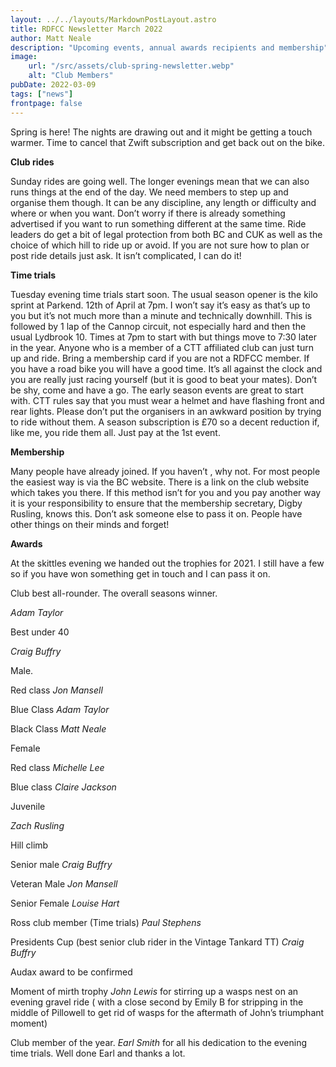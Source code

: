 ```yaml
---
layout: ../../layouts/MarkdownPostLayout.astro
title: RDFCC Newsletter March 2022
author: Matt Neale
description: "Upcoming events, annual awards recipients and membership"
image:
    url: "/src/assets/club-spring-newsletter.webp"
    alt: "Club Members"
pubDate: 2022-03-09
tags: ["news"]
frontpage: false
---
```

Spring is here! The nights are drawing out and it might be getting a touch warmer. Time to cancel that Zwift subscription and get back out on the bike.

**Club rides**

Sunday rides are going well. The longer evenings mean that we can also runs things at the end of the day. We need members to step up and organise them though. It can be any discipline, any length or difficulty and where or when you want. Don’t worry if there is already something advertised if you want to run something different at the same time. Ride leaders do get a bit of legal protection from both BC and CUK as well as the choice of which hill to ride up or avoid. If you are not sure how to plan or post ride details just ask. It isn’t complicated, I can do it!

**Time trials**

Tuesday evening time trials start soon. The usual season opener is the kilo sprint at Parkend. 12th of April at 7pm. I won’t say it’s easy as that’s up to you but it’s not much more than a minute and technically downhill. This is followed by 1 lap of the Cannop circuit, not especially hard and then the usual Lydbrook 10. Times at 7pm to start with but things move to 7:30 later in the year. Anyone who is a member of a CTT affiliated club can just turn up and ride. Bring a membership card if you are not a RDFCC member. If you have a road bike you will have a good time. It’s all against the clock and you are really just racing yourself (but it is good to beat your mates). Don’t be shy, come and have a go. The early season events are great to start with. CTT rules say that you must wear a helmet and have flashing front and rear lights. Please don’t put the organisers in an awkward position by trying to ride without them. A season subscription is £70 so a decent reduction if, like me, you ride them all. Just pay at the 1st event.

**Membership**

Many people have already joined. If you haven’t , why not. For most people the easiest way is via the BC website. There is a link on the club website which takes you there. If this method isn’t for you and you pay another way it is your responsibility to ensure that the membership secretary, Digby Rusling, knows this. Don’t ask someone else to pass it on. People have other things on their minds and forget!

**Awards**

At the skittles evening we handed out the trophies for 2021. I still have a few so if you have won something get in touch and I can pass it on.

Club best all-rounder. The overall seasons winner.

_Adam Taylor_

Best under 40 

_Craig Buffry_

Male.

Red class _Jon Mansell_

Blue Class _Adam Taylor_

Black Class _Matt Neale_

Female

Red class _Michelle Lee_

Blue class _Claire Jackson_



Juvenile 

_Zach Rusling_

Hill climb

Senior male _Craig Buffry_

Veteran Male _Jon Mansell_

Senior Female _Louise Hart_

Ross club member (Time trials) _Paul Stephens_

Presidents Cup (best senior club rider in the Vintage Tankard TT) _Craig Buffry_

Audax award to be confirmed

Moment of mirth trophy _John Lewis_ for stirring up a wasps nest on an evening gravel ride ( with a close second by Emily B for stripping in the middle of Pillowell to get rid of wasps for the aftermath of John’s triumphant moment)

Club member of the year. _Earl Smith_ for all his dedication to the evening time trials. Well done Earl and thanks a lot.